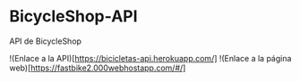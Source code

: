 # BicycleShop-API
API de BicycleShop

!(Enlace a la API)[https://bicicletas-api.herokuapp.com/]
!(Enlace a la página web)[https://fastbike2.000webhostapp.com/#/]
